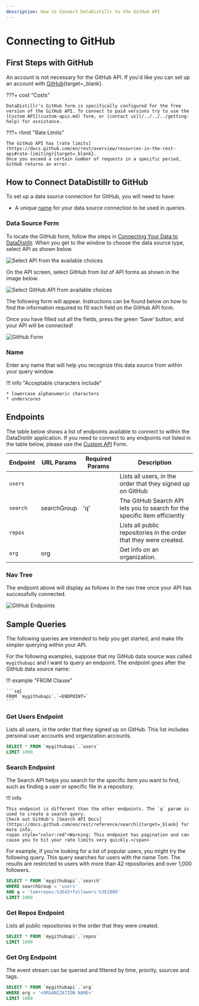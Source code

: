```yaml
---
description: How to Connect DataDistillr to the GitHub API
---
```


# Connecting to GitHub

## First Steps with GitHub
An account is not necessary for the GitHub API. If you'd like you can set up an account with [GitHub](https://github.com/signup){target=_blank}.

???+ cost "Costs"

    DataDistillr's GitHub form is specifically configured for the free version of the GitHub API. To connect to paid versions try to use the [Custom API](custom-apis.md) form, or [contact us](/../../../getting-help) for assistance. 


???+ rlimit "Rate Limits"

    The GitHub API has [rate limits](https://docs.github.com/en/rest/overview/resources-in-the-rest-api#rate-limiting){target=_blank}. 
    Once you exceed a certain number of requests in a specific period, GitHub returns an error.

## How to Connect DataDistillr to GitHub
To set up a data source connection for GitHub, you will need to have:

- A unique [name](#name) for your data source connection to be used in queries.



### Data Source Form

To locate the GitHub form, follow the steps in [Connecting Your Data to DataDistillr](../../). When you get to the window to choose the data source type, select API as shown below.&#x20;

![Select API from the available choices][image-5]

On the API screen, select GitHub from list of API forms as shown in the image below.

![Select GitHub API from available choices][image-6]

The following form will appear. Instructions can be found below on how to find the information required to fill each field on the GitHub API form.

Once you have filled out all the fields, press the green 'Save' button, and your API will be connected!

![GitHub Form][image-1]

### Name

Enter any name that will help you recognize this data source from within your query window. &#x20;

!!! info "Acceptable characters include"

    * lowercase alphanumeric characters
    * underscores


## Endpoints

The table below shows a list of endpoints available to connect to within the DataDistillr application. If you need to connect to any endpoints not listed in the table below, please use the [Custom API](custom-apis.md) Form.

| Endpoint | URL Params  | Required Params | Description                                                                |
|----------|-------------|-----------------|----------------------------------------------------------------------------|
| `users`  |             |                 | Lists all users, in the order that they signed up on GitHub                |
| `search` | searchGroup | 'q'             | The GitHub Search API lets you to search for the specific item efficiently |
| `repos`  |             |                 | Lists all public repositories in the order that they were created.         |
| `org`    | org         |                 | Get info on an organization.                                               |


### Nav Tree

The endpoint above will display as follows in the nav tree once your API has successfully connected.

![GitHub Endpoints][image-3]

## Sample Queries

The following queries are intended to help you get started, and make life simpler querying within your API.

For the following examples, suppose that my GitHub data source was called `mygithubapi` and I want to query an endpoint. The endpoint goes after the GitHub data source name:

!!! example "FROM Clause"

    ```sql
    FROM `mygithubapi`.`<ENDPOINT>`
    ```

### Get Users Endpoint

Lists all users, in the order that they signed up on GitHub. This list includes personal user accounts and organization accounts.

```sql
SELECT * FROM `mygithubapi`.`users`
LIMIT 1000
```

### Search Endpoint

The Search API helps you search for the specific item you want to find, such as finding a user or specific file in a repository.

!!! info 
    
    This endpoint is different than the other endpoints. The `q` param is used to create a search query. 
    Check out GitHub's [Search API Docs](https://docs.github.com/en/rest/reference/search){target=_blank} for more info.  
    <span style="color:red">Warning: This endpoint has pagination and can cause you to hit your rate limits very quickly.</span>

For example, if you're looking for a list of popular users, you might try the following query. This query searches for users with the name Tom. The results are restricted to users with more than 42 repositories and over 1,000 followers.

```sql
SELECT * FROM `mygithubapi`.`search`
WHERE searchGroup = 'users' 
AND q = 'tom+repos:%3E42+followers:%3E1000'
LIMIT 1000
```

### Get Repos Endpoint

Lists all public repositories in the order that they were created.

```sql
SELECT * FROM `mygithubapi`.`repos`
LIMIT 1000
```


### Get Org Endpoint

The event stream can be queried and filtered by time, priority, sources and tags.

```sql
SELECT * FROM `mygithubapi`.`org`
WHERE org = '<ORGANIZATION NAME>'
LIMIT 1000
```


[image-1]: ../../img/api/github/github-form.png
[image-3]: ../../img/api/github/github-endpoints.png
[image-5]: ../../img/api/add-api.png
[image-6]: ../../img/api/github/github-select-api.png
